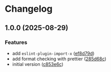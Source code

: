 # Changelog

## 1.0.0 (2025-08-29)


### Features

* add `eslint-plugin-import-x` ([ef8d79d](https://github.com/envylabs/eslint-config-envylabs/commit/ef8d79dc8fb95a4eb0b1581d26efe58bc71a7d44))
* add format checking with prettier ([285d68c](https://github.com/envylabs/eslint-config-envylabs/commit/285d68c5699dc957d5cd02d127e7128614daad63))
* initial version ([c853e6c](https://github.com/envylabs/eslint-config-envylabs/commit/c853e6c0561bfd749de9344a81ad5856fea357ba))
